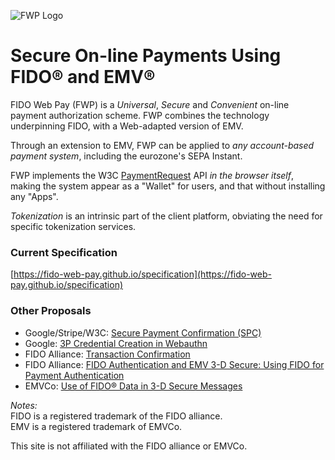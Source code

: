 ![FWP Logo](https://fido-web-pay.github.io/specification/images/fwp.svg)
# Secure On-line Payments Using FIDO&reg; and EMV&reg;
FIDO Web Pay (FWP) is a _Universal_, _Secure_ and _Convenient_ on-line payment authorization scheme.
FWP combines the technology underpinning FIDO, with a Web-adapted version of EMV.

Through an extension to EMV, FWP can be applied to _any account-based
payment system_, including the eurozone's SEPA Instant.

FWP implements the W3C [PaymentRequest](https://www.w3.org/TR/payment-request/) API _in the browser itself_,
making the system appear as a "Wallet" for users, and that without
installing any "Apps".

_Tokenization_ is an intrinsic part of the client platform, obviating the need for specific tokenization services.

### Current Specification
[https://fido-web-pay.github.io/specification](https://fido-web-pay.github.io/specification)

### Other Proposals
- Google/Stripe/W3C: [Secure Payment Confirmation (SPC)](https://github.com/rsolomakhin/secure-payment-confirmation)
- Google: [3P Credential Creation in Webauthn](https://www.w3.org/2020/02/3p-creds-20200219.pdf)
- FIDO Alliance: [Transaction Confirmation](https://fidoalliance.org/white-paper-fido-transaction-confirmation/)
- FIDO Alliance: [FIDO Authentication and EMV 3-D Secure:
Using FIDO for Payment Authentication](https://media.fidoalliance.org/wp-content/uploads/2020/09/FIDO-and-EMV-3DS-Technical-Note-2020-09-01.pdf)
- EMVCo: [Use of FIDO® Data in 3-D Secure Messages](https://www.emvco.com/terms-of-use/?u=wp-content/uploads/documents/EMVCo_3DS_FIDOData-WPv1.0_20200710.pdf)

_Notes:_<br>
FIDO is a registered trademark of the FIDO alliance.<br>
EMV is a registered trademark of EMVCo.

This site is not affiliated with the FIDO alliance or EMVCo.
